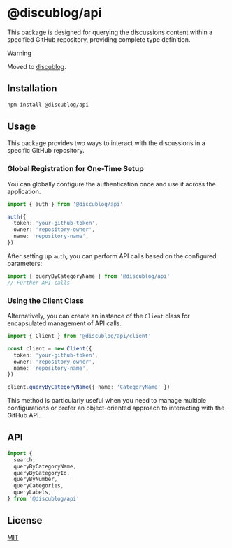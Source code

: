 # @discublog/api

This package is designed for querying the discussions content within a specified GitHub repository, providing complete type definition.

> [!WARNING]
> Moved to [discublog](https://github.com/discublog/discublog/tree/main/packages/api).

## Installation

```bash
npm install @discublog/api
```

## Usage

This package provides two ways to interact with the discussions in a specific GitHub repository.

### Global Registration for One-Time Setup

You can globally configure the authentication once and use it across the application.

```typescript
import { auth } from '@discublog/api'

auth({
  token: 'your-github-token',
  owner: 'repository-owner',
  name: 'repository-name',
})
```

After setting up `auth`, you can perform API calls based on the configured parameters:

```typescript
import { queryByCategoryName } from '@discublog/api'
// Further API calls
```

### Using the Client Class

Alternatively, you can create an instance of the `Client` class for encapsulated management of API calls.

```typescript
import { Client } from '@discublog/api/client'

const client = new Client({
  token: 'your-github-token',
  owner: 'repository-owner',
  name: 'repository-name',
})

client.queryByCategoryName({ name: 'CategoryName' })
```

This method is particularly useful when you need to manage multiple configurations or prefer an object-oriented approach to interacting with the GitHub API.

## API

```javascript
import {
  search,
  queryByCategoryName,
  queryByCategoryId,
  queryByNumber,
  queryCategories,
  queryLabels,
} from '@discublog/api'
```

## License

[MIT](LICENSE)
